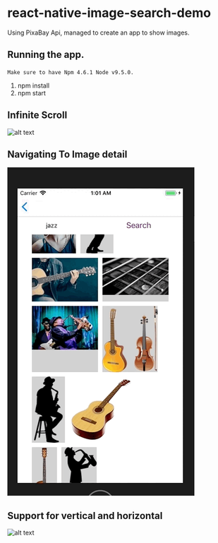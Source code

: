 # react-native-image-search-demo
Using PixaBay Api, managed to create an app to show images. 

## Running the app. 
`Make sure to have Npm 4.6.1 Node v9.5.0. `
1. npm install
2. npm start

## Infinite Scroll
![alt text](https://github.com/abbad/react-native-image-search-demo/blob/master/readme_assets/home_page%2Binfinite-scroll.gif "Infinite Scroll Demo")

## Navigating To Image detail 
![alt text](https://github.com/abbad/react-native-image-search-demo/blob/master/readme_assets/images-to-image-details.gif "Navigating To Image detail")

## Support for vertical and horizontal 
![alt text](https://github.com/abbad/react-native-image-search-demo/blob/master/readme_assets/vertical-horizontal.gif "Support for vertical and horizontal")

